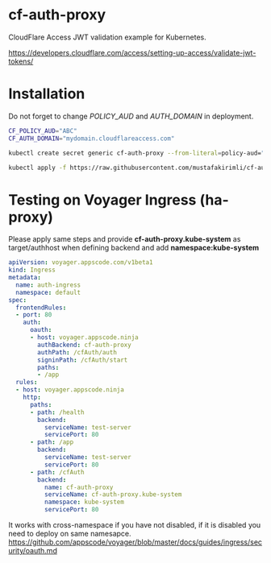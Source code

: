 # cf-auth-proxy
CloudFlare Access JWT validation example for Kubernetes.


https://developers.cloudflare.com/access/setting-up-access/validate-jwt-tokens/

# Installation
Do not forget to change *POLICY_AUD* and *AUTH_DOMAIN* in deployment. 
```bash
CF_POLICY_AUD="ABC"
CF_AUTH_DOMAIN="mydomain.cloudflareaccess.com"

kubectl create secret generic cf-auth-proxy --from-literal=policy-aud="${CF_POLICY_AUD}" --from-literal=auth-domain="${CF_AUTH_DOMAIN}" --namespace=kube-system

kubectl apply -f https://raw.githubusercontent.com/mustafakirimli/cf-auth-proxy/master/k8s/deploy.yaml
```


# Testing on Voyager Ingress (ha-proxy)
Please apply same steps and provide **cf-auth-proxy.kube-system** as target/authhost when defining backend and add **namespace:kube-system**

```yaml
apiVersion: voyager.appscode.com/v1beta1
kind: Ingress
metadata:
  name: auth-ingress
  namespace: default
spec:
  frontendRules:
  - port: 80
    auth:
      oauth:
      - host: voyager.appscode.ninja
        authBackend: cf-auth-proxy
        authPath: /cfAuth/auth
        signinPath: /cfAuth/start
        paths: 
        - /app
  rules:
  - host: voyager.appscode.ninja
    http:
      paths:
      - path: /health
        backend:
          serviceName: test-server
          servicePort: 80
      - path: /app
        backend:
          serviceName: test-server
          servicePort: 80
      - path: /cfAuth
        backend:
          name: cf-auth-proxy
          serviceName: cf-auth-proxy.kube-system
          namespace: kube-system
          servicePort: 80

```

It works with cross-namespace if you have not disabled, if it is disabled you need to deploy on same namesapce.
https://github.com/appscode/voyager/blob/master/docs/guides/ingress/security/oauth.md
